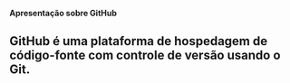 **Apresentação sobre GitHub**

## GitHub é uma plataforma de hospedagem de código-fonte com controle de versão usando o Git.
